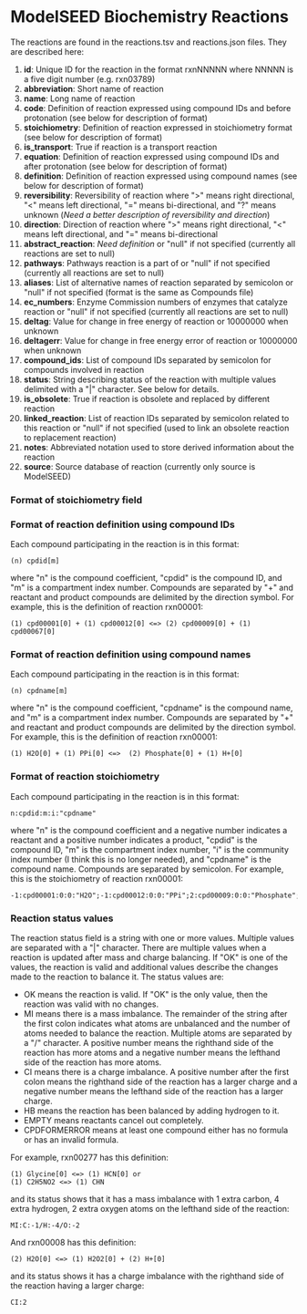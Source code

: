 # ModelSEED Biochemistry Reactions

The reactions are found in the reactions.tsv and reactions.json
files. They are described here:

1. **id**: Unique ID for the reaction in the format rxnNNNNN where NNNNN is a five digit number (e.g. rxn03789)
2. **abbreviation**: Short name of reaction
3. **name**: Long name of reaction
4. **code**: Definition of reaction expressed using compound IDs and before protonation (see below for description of format)
5. **stoichiometry**: Definition of reaction expressed in stoichiometry format (see below for description of format)
6. **is_transport**: True if reaction is a transport reaction 
7. **equation**: Definition of reaction expressed using compound IDs and after protonation (see below for description of format)
8. **definition**: Definition of reaction expressed using compound names (see below for description of format)
9. **reversibility**: Reversibility of reaction where ">" means right directional, "<" means left directional, "=" means bi-directional, and "?" means unknown (_Need a better description of reversibility and direction_)
10. **direction**: Direction of reaction where ">" means right directional, "<" means left directional, and "=" means bi-directional
11. **abstract_reaction**: _Need definition_ or "null" if not specified (currently all reactions are set to null)
12. **pathways**: Pathways reaction is a part of or "null" if not specified (currently all reactions are set to null)
13. **aliases**: List of alternative names of reaction separated by semicolon or "null" if not specified (format is the same as Compounds file)
14. **ec_numbers**: Enzyme Commission numbers of enzymes that catalyze reaction or "null" if not specified (currently all reactions are set to null)
15. **deltag**: Value for change in free energy of reaction or 10000000 when unknown
16. **deltagerr**: Value for change in free energy error of reaction or 10000000 when unknown
17. **compound_ids**: List of compound IDs separated by semicolon for compounds involved in reaction
18. **status**: String describing status of the reaction with multiple values delimited with a "|" character.  See below for details.
19. **is_obsolete**: True if reaction is obsolete and replaced by different reaction
20. **linked_reaction**: List of reaction IDs separated by semicolon related to this reaction or "null" if not specified (used to link an obsolete reaction to replacement reaction)
21. **notes**: Abbreviated notation used to store derived information about the reaction
22. **source**: Source database of reaction (currently only source is ModelSEED)

### Format of stoichiometry field

### Format of reaction definition using compound IDs 
Each compound participating in the reaction is in this format:

	(n) cpdid[m]

where "n" is the compound coefficient, "cpdid" is the compound ID, and "m" is a compartment index number.  Compounds are separated by "+" and reactant and product compounds are delimited by the direction symbol.  For example, this is the definition of reaction rxn00001:

	(1) cpd00001[0] + (1) cpd00012[0] <=> (2) cpd00009[0] + (1) cpd00067[0]

### Format of reaction definition using compound names 
Each compound participating in the reaction is in this format:

	(n) cpdname[m]

where "n" is the compound coefficient, "cpdname" is the compound name, and "m" is a compartment index number.  Compounds are separated by "+" and reactant and product compounds are delimited by the direction symbol.  For example, this is the definition of reaction rxn00001:

	(1) H2O[0] + (1) PPi[0] <=>  (2) Phosphate[0] + (1) H+[0]

### Format of reaction stoichiometry
Each compound participating in the reaction is in this format:

	n:cpdid:m:i:"cpdname"

where "n" is the compound coefficient and a negative number indicates
a reactant and a positive number indicates a product, "cpdid" is the
compound ID, "m" is the compartment index number, "i" is the community
index number (I think this is no longer needed), and "cpdname" is the
compound name.  Compounds are separated by semicolon.  For example,
this is the stoichiometry of reaction rxn00001:

	-1:cpd00001:0:0:"H2O";-1:cpd00012:0:0:"PPi";2:cpd00009:0:0:"Phosphate";1:cpd00067:0:0:"H+"

### Reaction status values

The reaction status field is a string with one or more
values. Multiple values are separated with a "|" character.  There are
multiple values when a reaction is updated after mass and charge
balancing.  If "OK" is one of the values, the reaction is valid and
additional values describe the changes made to the reaction to balance
it.  The status values are:

* OK means the reaction is valid.  If "OK" is the only value, then the reaction was valid with no changes.
* MI means there is a mass imbalance. The remainder of the string after the first colon indicates what atoms are unbalanced and the number of atoms needed to balance the reaction.  Multiple atoms are separated by a "/" character.  A positive number means the righthand side of the reaction has more atoms and a negative number means the lefthand side of the reaction has more atoms.
* CI means there is a charge imbalance.  A positive number after the first colon means the righthand side of the reaction has a larger charge and a negative number means the lefthand side of the reaction has a larger charge.
* HB means the reaction has been balanced by adding hydrogen to it.
* EMPTY means reactants cancel out completely.
* CPDFORMERROR means at least one compound either has no formula or has an invalid formula.

For example, rxn00277 has this definition:

	(1) Glycine[0] <=> (1) HCN[0] or
	(1) C2H5NO2 <=> (1) CHN
	
and its status shows that it has a mass imbalance with 1 extra carbon, 4 extra hydrogen, 2 extra oxygen atoms on the lefthand side of the reaction:

	MI:C:-1/H:-4/O:-2

And rxn00008 has this definition:

	(2) H2O[0] <=> (1) H2O2[0] + (2) H+[0]

and its status shows it has a charge imbalance with the righthand side of the reaction having a larger charge:

	CI:2
